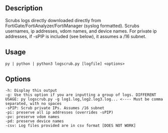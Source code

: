 ## Description

Scrubs logs directly downloaded directly from FortiGate/FortiAnalyzer/FortiManager (syslog formatted). Scrubs usernames, ip addresses, vdom names, and device names. For private ip addresses, if -sPIP is included (see below), it assumes a /16 subnet.

## Usage
```
py | python | python3 logscrub.py [logfile] <options>
```

## Options
```
-h: Display this output
-g: Use this option if you are inputting a group of logs. DIFFERENT USAGE: py logscrub.py -g log1.log,log2.log3.log... <---- Must be comma separated, with no spaces
-sPIP: Scrub private IPs. Assumes /16 subnet
-pi: preserve all ip addresses (overrides -sPIP)
-pv: preserve vdom names
-pd: preserve device names
-csv: Log files provided are in csv format [DOES NOT WORK]
```